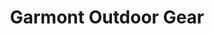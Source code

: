 ---
title: "Garmont Outdoor Gear"
url: /ciudad-autonoma-de-buenos-aires/garmont-outdoor-gear/
shop: Outdoor
---